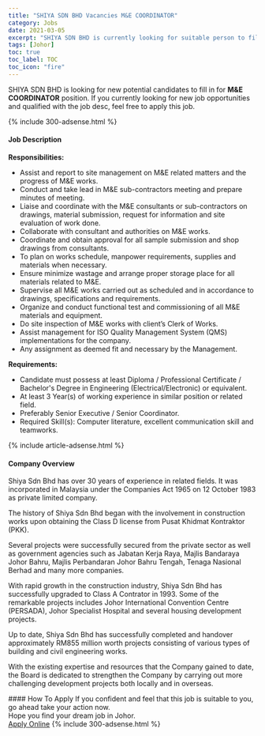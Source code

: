 ```yaml
---
title: "SHIYA SDN BHD Vacancies M&E COORDINATOR" 
category: Jobs 
date: 2021-03-05 
excerpt: "SHIYA SDN BHD is currently looking for suitable person to fill in the M&E COORDINATOR which based in Johor" 
tags: [Johor] 
toc: true 
toc_label: TOC 
toc_icon: "fire" 
--- 
```


<p>SHIYA SDN BHD is looking for new potential candidates to fill in for <b>M&E COORDINATOR</b> position. If you currently looking for new job opportunities and qualified with the job desc, feel free to apply this job.
</p>{% include 300-adsense.html %} 
<div><div><h4>Job Description</h4></div><div><div><span><div><p><strong>Responsibilities:</strong></p><ul><li>Assist and report to site management on M&amp;E related matters and the progress of M&amp;E works.</li><li>Conduct and take lead in M&amp;E sub-contractors meeting and prepare minutes of meeting.</li><li>Liaise and coordinate with the M&amp;E consultants or sub-contractors on drawings, material submission, request for information and site evaluation of work done.</li><li>Collaborate with consultant and authorities on M&amp;E works.</li><li>Coordinate and obtain approval for all sample submission and shop drawings from consultants.</li><li>To plan on works schedule, manpower requirements, supplies and materials when necessary.</li><li>Ensure minimize wastage and arrange proper storage place for all materials related to M&amp;E.</li><li>Supervise all M&amp;E works carried out as scheduled and in accordance to drawings, specifications and requirements.</li><li>Organize and conduct functional test and commissioning of all M&amp;E materials and equipment.</li><li>Do site inspection of M&amp;E works with client&#8217;s Clerk of Works.</li><li>Assist management for ISO Quality Management System (QMS) implementations for the company.</li><li>Any assignment as deemed fit and necessary by the Management.</li></ul><p><strong>Requirements:</strong></p><ul><li>Candidate must possess at least Diploma / Professional Certificate / Bachelor's Degree in Engineering (Electrical/Electronic) or equivalent.</li><li>At least 3&#160;Year(s) of working experience in similar position or related field.</li><li>Preferably Senior Executive / Senior Coordinator.</li><li>Required Skill(s): Computer literature, excellent communication skill and teamworks.</li></ul></div></span></div></div></div> 
{% include article-adsense.html %} 
<div><div><h4>Company Overview</h4></div><div><div><span><div><p>Shiya Sdn Bhd has over 30 years of experience in related fields.&#160;It was incorporated in Malaysia under the Companies Act 1965 on 12 October 1983 as private limited company.&#160;</p><p>The history of Shiya Sdn Bhd began with the involvement in construction works upon obtaining the Class D license from Pusat Khidmat Kontraktor (PKK).&#160;</p><p>Several projects were successfully secured from the private sector as well as government agencies such as Jabatan Kerja Raya, Majlis Bandaraya Johor Bahru, Majlis Perbandaran Johor Bahru Tengah, Tenaga Nasional Berhad and many more companies.</p><p>With rapid growth in the construction industry, Shiya Sdn Bhd has successfully upgraded to Class A Contrator in 1993.&#160;Some of the remarkable projects includes Johor International Convention Centre (PERSADA), Johor Specialist Hospital and several housing development projects.&#160;</p><p>Up to date, Shiya Sdn Bhd has successfully completed and handover approximately RM855 million worth projects consisting of various types of building and civil engineering works.&#160;</p><p>With the existing expertise and resources that the Company gained to date, the Board is dedicated to strengthen the Company by carrying out more challenging development projects both locally and in overseas.</p></div></span></div></div></div> 
#### How To Apply 
If you confident and feel that this job is suitable to you, go ahead take your action now. <br/> 
Hope you find your dream job in Johor. <br/> 
<a href="https://www.jobstreet.com.my/en/job/m-e-coordinator-4498852?jobId=jobstreet-my-job-4498852&" class="btn btn--info" target="_blank" rel="nofollow noopenner">Apply Online</a> 
{% include 300-adsense.html %} 